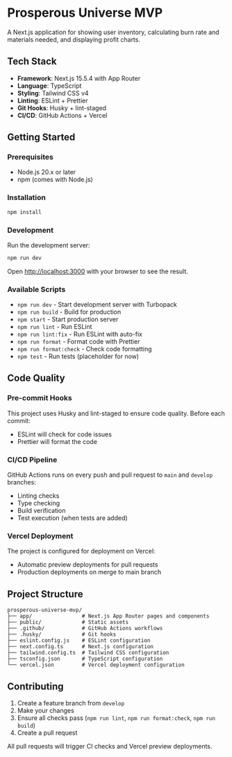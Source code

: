 # Prosperous Universe MVP

A Next.js application for showing user inventory, calculating burn rate and materials needed, and displaying profit charts.

## Tech Stack

- **Framework**: Next.js 15.5.4 with App Router
- **Language**: TypeScript
- **Styling**: Tailwind CSS v4
- **Linting**: ESLint + Prettier
- **Git Hooks**: Husky + lint-staged
- **CI/CD**: GitHub Actions + Vercel

## Getting Started

### Prerequisites

- Node.js 20.x or later
- npm (comes with Node.js)

### Installation

```bash
npm install
```

### Development

Run the development server:

```bash
npm run dev
```

Open [http://localhost:3000](http://localhost:3000) with your browser to see the result.

### Available Scripts

- `npm run dev` - Start development server with Turbopack
- `npm run build` - Build for production
- `npm start` - Start production server
- `npm run lint` - Run ESLint
- `npm run lint:fix` - Run ESLint with auto-fix
- `npm run format` - Format code with Prettier
- `npm run format:check` - Check code formatting
- `npm test` - Run tests (placeholder for now)

## Code Quality

### Pre-commit Hooks

This project uses Husky and lint-staged to ensure code quality. Before each commit:

- ESLint will check for code issues
- Prettier will format the code

### CI/CD Pipeline

GitHub Actions runs on every push and pull request to `main` and `develop` branches:

- Linting checks
- Type checking
- Build verification
- Test execution (when tests are added)

### Vercel Deployment

The project is configured for deployment on Vercel:

- Automatic preview deployments for pull requests
- Production deployments on merge to main branch

## Project Structure

```
prosperous-universe-mvp/
├── app/                # Next.js App Router pages and components
├── public/             # Static assets
├── .github/            # GitHub Actions workflows
├── .husky/             # Git hooks
├── eslint.config.js    # ESLint configuration
├── next.config.ts      # Next.js configuration
├── tailwind.config.ts  # Tailwind CSS configuration
├── tsconfig.json       # TypeScript configuration
└── vercel.json         # Vercel deployment configuration
```

## Contributing

1. Create a feature branch from `develop`
2. Make your changes
3. Ensure all checks pass (`npm run lint`, `npm run format:check`, `npm run build`)
4. Create a pull request

All pull requests will trigger CI checks and Vercel preview deployments.
